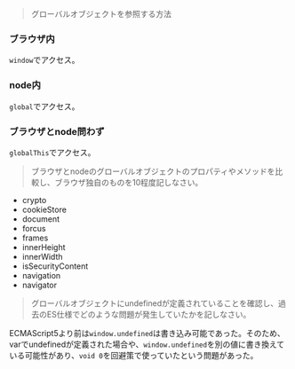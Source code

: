> グローバルオブジェクトを参照する方法
### ブラウザ内
`window`でアクセス。
### node内
`global`でアクセス。
### ブラウザとnode問わず
`globalThis`でアクセス。

> ブラウザとnodeのグローバルオブジェクトのプロパティやメソッドを比較し、ブラウザ独自のものを10程度記しなさい。

- crypto
- cookieStore
- document
- forcus
- frames
- innerHeight
- innerWidth
- isSecurityContent
- navigation
- navigator

> グローバルオブジェクトにundefinedが定義されていることを確認し、過去のES仕様でどのような問題が発生していたかを記しなさい。

ECMAScript5より前は`window.undefined`は書き込み可能であった。そのため、varでundefinedが定義された場合や、`window.undefined`を別の値に書き換えている可能性があり、`void 0`を回避策で使っていたという問題があった。